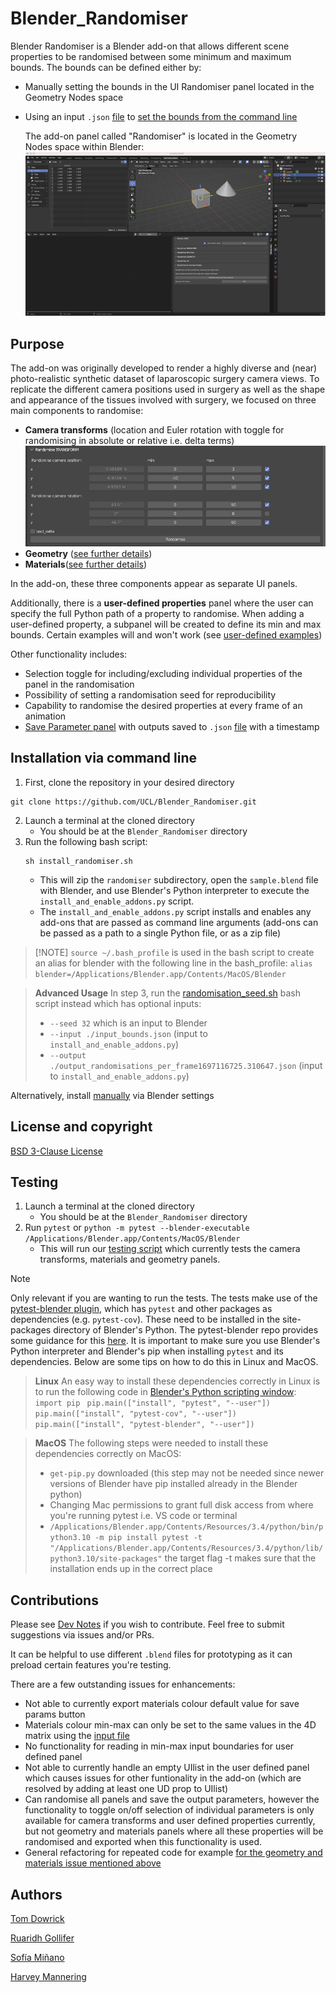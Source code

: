 # Blender_Randomiser


Blender Randomiser is a Blender add-on that allows different scene properties to be randomised between some minimum and maximum bounds. The bounds can be defined either by:
 - Manually setting the bounds in the UI Randomiser panel located in the Geometry Nodes space
 - Using an input `.json` [file](/input_bounds.json) to [set the bounds from the command line](/docs/input_output.md)


   The add-on panel called "Randomiser" is located in the Geometry Nodes space within Blender:
   ![Addon_location](/docs/images/Addon_location.png)


## Purpose

The add-on was originally developed to render a highly diverse and (near) photo-realistic synthetic dataset of laparoscopic surgery camera views. To replicate the different camera positions used in surgery as well as the shape and appearance of the tissues involved with surgery, we focused on three main components to randomise:
 - **Camera transforms** (location and Euler rotation with toggle for randomising in absolute or relative i.e. delta terms) ![camera_transforms](/docs/images/Transforms_panel.png)
 - **Geometry** ([see further details](/docs/Materials_geometry_panel.md))
 - **Materials**([see further details](/docs/Materials_geometry_panel.md))

In the add-on, these three components appear as separate UI panels.

 Additionally, there is a **user-defined properties** panel where the user can specify the full Python path of a property to randomise.  When adding a user-defined property, a subpanel will be created to define its min and max bounds. Certain examples will and won't work (see [user-defined examples](/docs/user_defined_panel.md))

  Other functionality includes:
   - Selection toggle for including/excluding individual properties of the panel in the randomisation
   - Possibility of setting a randomisation seed for reproducibility
   - Capability to randomise the desired properties at every frame of an animation
   - [Save Parameter panel](/docs/input_output.md) with outputs saved to `.json` [file](/output_randomisations_per_frame1697116725.310647.json) with a timestamp

 ## Installation via command line
1. First, clone the repository in your desired directory
```
git clone https://github.com/UCL/Blender_Randomiser.git
```
2. Launch a terminal at the cloned directory
    - You should be at the `Blender_Randomiser` directory
3. Run the following bash script:
    ```
    sh install_randomiser.sh
    ```
    - This will zip the `randomiser` subdirectory, open the `sample.blend` file with Blender, and use Blender's Python interpreter to execute the `install_and_enable_addons.py` script.
    - The `install_and_enable_addons.py` script installs and enables any add-ons that are passed as command line arguments (add-ons can be passed as a path to a single Python file, or as a zip file)

> [!NOTE] `source ~/.bash_profile` is used in the bash script to create an alias for blender with the following line in the bash_profile:
> `alias blender=/Applications/Blender.app/Contents/MacOS/Blender`

> **Advanced Usage**
>  In step 3, run the [randomisation_seed.sh](/randomisation_seed.sh) bash script instead which has optional inputs:
> - `--seed 32` which is an input to Blender
> - `--input ./input_bounds.json` (input to `install_and_enable_addons.py`)
> - `--output ./output_randomisations_per_frame1697116725.310647.json` (input to `install_and_enable_addons.py`)

Alternatively, install [manually](/docs/Install_addon_manually.md) via Blender settings

 ## License and copyright

 [BSD 3-Clause License](/LICENSE)

 ## Testing

 1. Launch a terminal at the cloned directory
    - You should be at the `Blender_Randomiser` directory
 2. Run `pytest` or `python -m pytest --blender-executable /Applications/Blender.app/Contents/MacOS/Blender`
    - This will run our [testing script](/tests/test_integration/test_installing_and_enabling.py) which currently tests the camera transforms, materials and geometry panels.


> [!NOTE]
>  Only relevant if you are wanting to run the tests.
> The tests make use of the [pytest-blender plugin](https://github.com/mondeja/pytest-blender#pytest-blender), which has `pytest` and other packages as dependencies (e.g. `pytest-cov`). These need to be installed in the site-packages directory of Blender's Python. The pytest-blender repo provides some guidance for this [here](https://github.com/mondeja/pytest-blender#usage). It is important to make sure you use Blender's Python interpreter and Blender's pip when installing `pytest` and its dependencies. Below are some tips on how to do this in Linux and MacOS.

> **Linux**
>  An easy way to install these dependencies correctly in Linux is to run the following code in [Blender's Python scripting window](https://docs.blender.org/api/current/info_quickstart.html):
> `import pip `
`pip.main(["install", "pytest", "--user"])`
`pip.main(["install", "pytest-cov", "--user"])`
`pip.main(["install", "pytest-blender", "--user"])`


> **MacOS**
>  The following steps were needed to install these dependencies correctly on MacOS:
> - `get-pip.py` downloaded (this step may not be needed since newer versions of Blender have pip installed already in the Blender python)
> - Changing Mac permissions to grant full disk access from where you're running pytest i.e. VS code or terminal
> - `/Applications/Blender.app/Contents/Resources/3.4/python/bin/python3.10 -m pip install pytest -t "/Applications/Blender.app/Contents/Resources/3.4/python/lib/python3.10/site-packages"` the target flag -t makes sure that the installation ends up in the correct place

 ## Contributions

 Please see [Dev Notes](./docs/Dev_notes.md) if you wish to contribute. Feel free to submit suggestions via issues and/or PRs.

 It can be helpful to use different `.blend` files for prototyping as it can preload certain features you're testing.

 There are a few outstanding issues for enhancements:
 - Not able to currently export materials colour default value for save params button
 - Materials colour min-max can only be set to the same values in the 4D matrix using the [input file](/input_bounds.json)
 - No functionality for reading in min-max input boundaries for user defined panel
 - Not able to currently handle an empty UIlist in the user defined panel which causes issues for other funtionality in the add-on (which are resolved by adding at least one UD prop to UIlist)
 - Can randomise all panels and save the output parameters, however the functionality to toggle on/off selection of individual parameters is only available for camera transforms and user defined properties currently, but not geometry and materials panels where all these properties will be randomised and exported when this functionality is used.
 - General refactoring for repeated code for example [for the geometry and materials issue mentioned above](/randomiser/utils/list_props_to_randomise.py)


 ## Authors

[Tom Dowrick](https://github.com/tdowrick)

[Ruaridh Gollifer](https://github.com/ruaridhg)

[Sofía Miñano](https://github.com/sfmig)

[Harvey Mannering](https://github.com/harveymannering)
